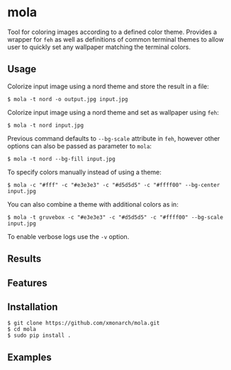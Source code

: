 # mola

Tool for coloring images according to a defined color theme. Provides a wrapper for `feh` as well as definitions
of common terminal themes to allow user to quickly set any wallpaper matching the terminal colors.

## Usage

Colorize input image using a nord theme and store the result in a file:
```shell
$ mola -t nord -o output.jpg input.jpg
```
Colorize input image using a nord theme and set as wallpaper using `feh`:
```shell
$ mola -t nord input.jpg
```

Previous command defaults to `--bg-scale` attribute in `feh`, however other options can also be passed as parameter to `mola`:
```shell
$ mola -t nord --bg-fill input.jpg
```

To specify colors manually instead of using a theme:
```shell
$ mola -c "#fff" -c "#e3e3e3" -c "#d5d5d5" -c "#ffff00" --bg-center input.jpg
```

You can also combine a theme with additional colors as in:
```shell
$ mola -t gruvebox -c "#e3e3e3" -c "#d5d5d5" -c "#ffff00" --bg-scale input.jpg
```

To enable verbose logs use the `-v` option.

## Results

## Features

## Installation

```shell
$ git clone https://github.com/xmonarch/mola.git
$ cd mola
$ sudo pip install .
```

## Examples
